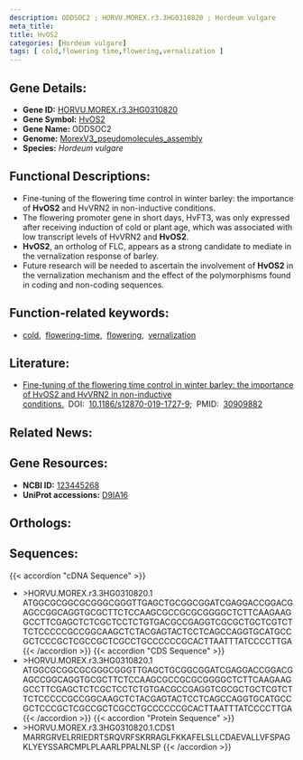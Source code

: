 ```yaml
---
description: ODDSOC2 ; HORVU.MOREX.r3.3HG0310820 ; Hordeum vulgare
meta_title:
title: HvOS2
categories: [Hordeum vulgare]
tags: [ cold,flowering time,flowering,vernalization ]
---
```


## Gene Details:
- **Gene ID:** [HORVU.MOREX.r3.3HG0310820](https://ensembl.gramene.org/id/HORVU.MOREX.r3.3HG0310820)
- **Gene Symbol:** <u>HvOS2</u>
- **Gene Name:** ODDSOC2
- **Genome:** [MorexV3_pseudomolecules_assembly](https://ensembl.gramene.org/Hordeum_vulgare/Info/Index)
- **Species:** *Hordeum vulgare*

## Functional Descriptions:
   - Fine-tuning of the flowering time control in winter barley: the importance of **HvOS2** and HvVRN2 in non-inductive conditions.
   - The flowering promoter gene in short days, HvFT3, was only expressed after receiving induction of cold or plant age, which was associated with low transcript levels of HvVRN2 and **HvOS2**.
   - **HvOS2**, an ortholog of FLC, appears as a strong candidate to mediate in the vernalization response of barley.
   - Future research will be needed to ascertain the involvement of **HvOS2** in the vernalization mechanism and the effect of the polymorphisms found in coding and non-coding sequences.

## Function-related keywords:
   - [cold](/tags/cold/),&nbsp;&nbsp;[flowering-time](/tags/flowering-time/),&nbsp;&nbsp;[flowering](/tags/flowering/),&nbsp;&nbsp;[vernalization](/tags/vernalization/)

## Literature:
   - [Fine-tuning of the flowering time control in winter barley: the importance of HvOS2 and HvVRN2 in non-inductive conditions.](https://doi.org/10.1186/s12870-019-1727-9)&nbsp;&nbsp;DOI:&nbsp;&nbsp;[10.1186/s12870-019-1727-9](https://doi.org/10.1186/s12870-019-1727-9);&nbsp;&nbsp;PMID:&nbsp;&nbsp;[30909882](https://pubmed.ncbi.nlm.nih.gov/30909882/)

## Related News:

## Gene Resources:
- **NCBI ID:**  [123445268](https://www.ncbi.nlm.nih.gov/gene/?term=123445268)
- **UniProt accessions:**  [D9IA16](https://www.uniprot.org/uniprotkb/D9IA16/entry)

## Orthologs:

## Sequences:
{{< accordion "cDNA Sequence" >}}
- \>HORVU.MOREX.r3.3HG0310820.1<br>
ATGGCGCGGCGCGGGCGGGTTGAGCTGCGGCGGATCGAGGACCGGACGAGCCGGCAGGTGCGCTTCTCCAAGCGCCGCGCGGGGCTCTTCAAGAAGGCCTTCGAGCTCTCGCTCCTCTGTGACGCCGAGGTCGCGCTGCTCGTCTTCTCCCCCGCCGGCAAGCTCTACGAGTACTCCTCAGCCAGGTGCATGCCGCTCCCGCTCGCCGCTCGCCTGCCCCCCGCACTTAATTTATCCCCTTGA
{{< /accordion >}}
{{< accordion "CDS Sequence" >}}
- \>HORVU.MOREX.r3.3HG0310820.1<br>
ATGGCGCGGCGCGGGCGGGTTGAGCTGCGGCGGATCGAGGACCGGACGAGCCGGCAGGTGCGCTTCTCCAAGCGCCGCGCGGGGCTCTTCAAGAAGGCCTTCGAGCTCTCGCTCCTCTGTGACGCCGAGGTCGCGCTGCTCGTCTTCTCCCCCGCCGGCAAGCTCTACGAGTACTCCTCAGCCAGGTGCATGCCGCTCCCGCTCGCCGCTCGCCTGCCCCCCGCACTTAATTTATCCCCTTGA
{{< /accordion >}}
{{< accordion "Protein Sequence" >}}
- \>HORVU.MOREX.r3.3HG0310820.1.CDS1<br>
MARRGRVELRRIEDRTSRQVRFSKRRAGLFKKAFELSLLCDAEVALLVFSPAGKLYEYSSARCMPLPLAARLPPALNLSP
{{< /accordion >}}
